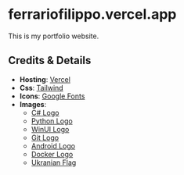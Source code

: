 # ferrariofilippo.vercel.app

This is my portfolio website.

## Credits & Details
- **Hosting**: <a href="https://vercel.com/">Vercel</a>
- **Css**: <a href="https://tailwindcss.com">Tailwind</a>
- **Icons**: <a href="https://fonts.google.com/">Google Fonts</a>
- **Images**:
  - <a href="https://commons.wikimedia.org/wiki/File:Csharp_Logo.png">C# Logo</a>
  - <a href="https://www.python.org/community/logos/">Python Logo</a>
  - <a href="https://commons.wikimedia.org/wiki/File:Logo-winui.svg">WinUI Logo</a>
  - <a href="https://git-scm.com/downloads/logos">Git Logo</a>
  - <a href="https://developer.android.com/distribute/marketing-tools/brand-guidelines">Android Logo</a>
  - <a href="https://www.docker.com/company/newsroom/media-resources/">Docker Logo</a>
  - <a href="https://commons.wikimedia.org/wiki/File:Flag_of_Ukraine.svg">Ukranian Flag</a>
